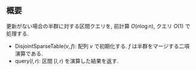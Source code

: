## 概要

更新がない場合の半群に対する区間クエリを, 前計算 $O(n \log n)$, クエリ $O(1)$ で処理する.

* $\mathrm{DisjointSparseTable}(v, f)$: 配列 $v$ で初期化する. $f$ は半群をマージする二項演算である.
* $\mathrm{query}(l, r)$: 区間 $[l, r)$ を演算した結果を返す.
